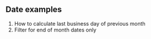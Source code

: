 ## Date examples
1. How to calculate last business day of previous month
2. Filter for end of month dates only
